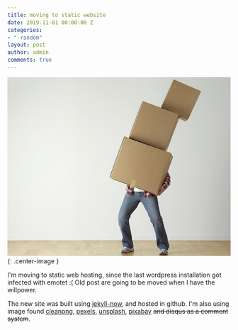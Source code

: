 ```yaml
---
title: moving to static website
date: 2019-11-01 00:00:00 Z
categories:
- "-random"
layout: post
author: admin
comments: true
---
```


![moving](/images/moving.jpg){: .center-image }

I'm moving to static web hosting, since the last wordpress installation got infected with emotet :(
Old post are going to be moved when I have the willpower.
<!--more-->

The new site was built using [jekyll-now](https://github.com/barryclark/jekyll-now "jekyll-now"), and  hosted in github.  I'm also using image found [cleanpng](https://www.cleanpng.com/), [pexels](https://www.pexels.com/), [unsplash](https://unsplash.com), [pixabay](https://pixabay.com) <s>and disqus as a comment system</s>.

